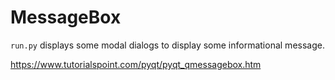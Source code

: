 # MessageBox

`run.py` displays some modal dialogs to display some informational message.

https://www.tutorialspoint.com/pyqt/pyqt_qmessagebox.htm
